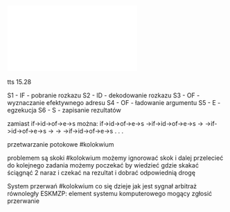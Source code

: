 ![](/Notatki/Semestr%204/Podstawy%20techniki%20mikroprocesorowej%201/Wykłady/Wykład%203/PTM-wyk-3.pdf)

tts 15.28

S1 - IF - pobranie rozkazu
S2 - ID - dekodowanie rozkazu
S3 - OF - wyznaczanie efektywnego adresu
S4 - OF - ładowanie argumentu
S5 - E - egzekucja
S6 - S - zapisanie rezultatów

zamiast
if->id->of->e->s
można:
if->id->of->e->s
  ->if->id->of->e->s
  ->  ->if->id->of->e->s
  ->  ->  ->if->id->of->e->s
  .
  .
  .


przetwarzanie potokowe #kolokwium

problemem są skoki #kolokwium
możemy ignorować skok i dalej przelecieć do kolejnego zadania
możemy poczekać by wiedzieć gdzie skakać
ściągnąć 2 naraz i czekać na rezultat i dobrać odpowiednią drogę



System przerwań #kolokwium co się dzieje jak jest sygnał
arbitraż równoległy
ESKMZP: element systemu komputerowego mogący zgłosić przerwanie
